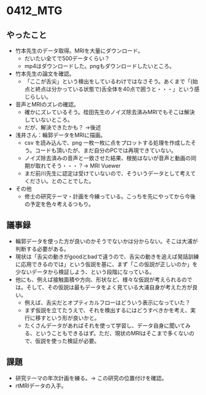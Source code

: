 # 0412_MTG
## やったこと
- 竹本先生のデータ取得。MRIを大量にダウンロード。
  - だいたい全てで500データくらい？
  - mp4はダウンロードした。pngもダウンロードしたいところ。
- 竹本先生の論文を確認。
  - 「ここが舌尖」という検出をしているわけではなさそう。あくまで「(始点と終点は分かっている状態で)舌全体を40点で囲うと・・・」という感じらしい。
- 音声とMRIのズレの確認。
  - 確かにズレているそう。桂田先生のノイズ除去済みMRIでもそこは解決していないところ。
  - だが、解決できたかも？ →後述
- 浅井さん：輪郭データをMRIに描画。
  - csv を読み込んで、png 一枚一枚に点をプロットする処理を作成したそう。コードも頂いたが、まだ自分のPCでは再現できていない。
  - ノイズ除去済みの音声と一致させた結果、根拠はないが音声と動画の同期が取れてそう・・・？→ MRI Vuewer
  - まだ前川先生に認定は受けていないので、そういうデータとして考えてください。とのことでした。
- その他
  - 修士の研究テーマ・計画を今練っている。こっちを先にやってから今後の予定を色々考えるつもり。

## 議事録
- 輪郭データを使った方が良いのかそうでないかは分からない。そこは大浦が判断する必要がある。
- 現状は「舌尖の動きがgoodとbadで違うので、舌尖の動きを追えば発話訓練に応用できるのでは」という仮説を基に、まず「この仮説が正しいのか」を少ないデータから検証しよう、という段階になっている。
- 他にも、例えば接触面積や方向、形状など、様々な仮説が考えられるのでは。そして、その仮説は最もデータをよく見ている大浦自身が考えた方が良い。
  - 例えば、舌尖だとオプティカルフローはどういう表示になっていた？
  - まず仮説を立てたうえで、それを検出するにはどうすべきかを考え、実行に移すという形が良いかと。
  - たくさんデータがあればそれを使って学習し、データ自身に聞いてみる、ということもできるはず。ただ、現状のMRIはそこまで多くないので、仮説を使った検証が必要。

## 課題
- 研究テーマの年次計画を練る。→ この研究の位置付けを確認。
- rtMRIデータの入手。
